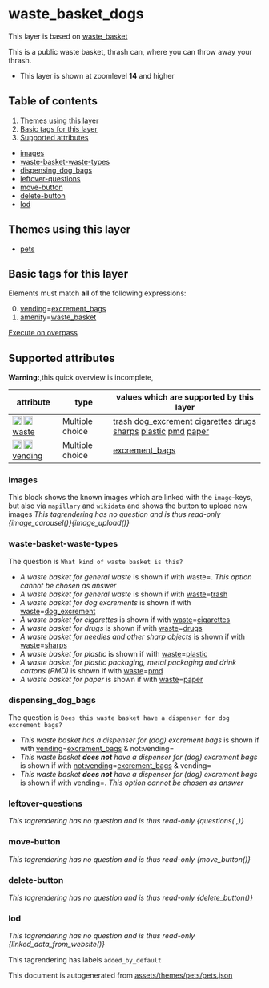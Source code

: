 [//]: # (WARNING: this file is automatically generated. Please find the sources at the bottom and edit those sources)

# waste_basket_dogs

This layer is based on [waste_basket](../Layers/waste_basket.md)

This is a public waste basket, thrash can, where you can throw away your thrash.

 - This layer is shown at zoomlevel **14** and higher

## Table of contents

1. [Themes using this layer](#themes-using-this-layer)
2. [Basic tags for this layer](#basic-tags-for-this-layer)
3. [Supported attributes](#supported-attributes)
  - [images](#images)
  - [waste-basket-waste-types](#waste-basket-waste-types)
  - [dispensing_dog_bags](#dispensing_dog_bags)
  - [leftover-questions](#leftover-questions)
  - [move-button](#move-button)
  - [delete-button](#delete-button)
  - [lod](#lod)

## Themes using this layer

 - [pets](https://mapcomplete.org/pets)

## Basic tags for this layer

Elements must match **all** of the following expressions:

0. <a href='https://wiki.openstreetmap.org/wiki/Key:vending' target='_blank'>vending</a>=<a href='https://wiki.openstreetmap.org/wiki/Tag:vending%3Dexcrement_bags' target='_blank'>excrement_bags</a>
1. <a href='https://wiki.openstreetmap.org/wiki/Key:amenity' target='_blank'>amenity</a>=<a href='https://wiki.openstreetmap.org/wiki/Tag:amenity%3Dwaste_basket' target='_blank'>waste_basket</a>

[Execute on overpass](http://overpass-turbo.eu/?Q=%5Bout%3Ajson%5D%5Btimeout%3A90%5D%3B%28%20%20%20%20nwr%5B%22vending%22%3D%22excrement_bags%22%5D%5B%22amenity%22%3D%22waste_basket%22%5D%28%7B%7Bbbox%7D%7D%29%3B%0A%29%3Bout%20body%3B%3E%3Bout%20skel%20qt%3B)

## Supported attributes

**Warning:**,this quick overview is incomplete,

| attribute | type | values which are supported by this layer |
-----|-----|----- |
| <a target="_blank" href='https://taginfo.openstreetmap.org/keys/waste#values'><img src='https://mapcomplete.org/assets/svg/search.svg' height='18px'></a> <a target="_blank" href='https://taghistory.raifer.tech/?#***/waste/'><img src='https://mapcomplete.org/assets/svg/statistics.svg' height='18px'></a> [waste](https://wiki.openstreetmap.org/wiki/Key:waste) | Multiple choice | [trash](https://wiki.openstreetmap.org/wiki/Tag:waste%3Dtrash) [dog_excrement](https://wiki.openstreetmap.org/wiki/Tag:waste%3Ddog_excrement) [cigarettes](https://wiki.openstreetmap.org/wiki/Tag:waste%3Dcigarettes) [drugs](https://wiki.openstreetmap.org/wiki/Tag:waste%3Ddrugs) [sharps](https://wiki.openstreetmap.org/wiki/Tag:waste%3Dsharps) [plastic](https://wiki.openstreetmap.org/wiki/Tag:waste%3Dplastic) [pmd](https://wiki.openstreetmap.org/wiki/Tag:waste%3Dpmd) [paper](https://wiki.openstreetmap.org/wiki/Tag:waste%3Dpaper) |
| <a target="_blank" href='https://taginfo.openstreetmap.org/keys/vending#values'><img src='https://mapcomplete.org/assets/svg/search.svg' height='18px'></a> <a target="_blank" href='https://taghistory.raifer.tech/?#***/vending/'><img src='https://mapcomplete.org/assets/svg/statistics.svg' height='18px'></a> [vending](https://wiki.openstreetmap.org/wiki/Key:vending) | Multiple choice | [excrement_bags](https://wiki.openstreetmap.org/wiki/Tag:vending%3Dexcrement_bags) [](https://wiki.openstreetmap.org/wiki/Tag:vending%3D) |

### images
This block shows the known images which are linked with the `image`-keys, but also via `mapillary` and `wikidata` and shows the button to upload new images
_This tagrendering has no question and is thus read-only_
*{image_carousel()}{image_upload()}*

### waste-basket-waste-types

The question is `What kind of waste basket is this?`

 -  *A waste basket for general waste* is shown if with waste=. _This option cannot be chosen as answer_
 -  *A waste basket for general waste* is shown if with <a href='https://wiki.openstreetmap.org/wiki/Key:waste' target='_blank'>waste</a>=<a href='https://wiki.openstreetmap.org/wiki/Tag:waste%3Dtrash' target='_blank'>trash</a>
 -  *A waste basket for dog excrements* is shown if with <a href='https://wiki.openstreetmap.org/wiki/Key:waste' target='_blank'>waste</a>=<a href='https://wiki.openstreetmap.org/wiki/Tag:waste%3Ddog_excrement' target='_blank'>dog_excrement</a>
 -  *A waste basket for cigarettes* is shown if with <a href='https://wiki.openstreetmap.org/wiki/Key:waste' target='_blank'>waste</a>=<a href='https://wiki.openstreetmap.org/wiki/Tag:waste%3Dcigarettes' target='_blank'>cigarettes</a>
 -  *A waste basket for drugs* is shown if with <a href='https://wiki.openstreetmap.org/wiki/Key:waste' target='_blank'>waste</a>=<a href='https://wiki.openstreetmap.org/wiki/Tag:waste%3Ddrugs' target='_blank'>drugs</a>
 -  *A waste basket for needles and other sharp objects* is shown if with <a href='https://wiki.openstreetmap.org/wiki/Key:waste' target='_blank'>waste</a>=<a href='https://wiki.openstreetmap.org/wiki/Tag:waste%3Dsharps' target='_blank'>sharps</a>
 -  *A waste basket for plastic* is shown if with <a href='https://wiki.openstreetmap.org/wiki/Key:waste' target='_blank'>waste</a>=<a href='https://wiki.openstreetmap.org/wiki/Tag:waste%3Dplastic' target='_blank'>plastic</a>
 -  *A waste basket for plastic packaging, metal packaging and drink cartons (PMD)* is shown if with <a href='https://wiki.openstreetmap.org/wiki/Key:waste' target='_blank'>waste</a>=<a href='https://wiki.openstreetmap.org/wiki/Tag:waste%3Dpmd' target='_blank'>pmd</a>
 -  *A waste basket for paper* is shown if with <a href='https://wiki.openstreetmap.org/wiki/Key:waste' target='_blank'>waste</a>=<a href='https://wiki.openstreetmap.org/wiki/Tag:waste%3Dpaper' target='_blank'>paper</a>

### dispensing_dog_bags

The question is `Does this waste basket have a dispenser for dog excrement bags?`

 -  *This waste basket has a dispenser for (dog) excrement bags* is shown if with <a href='https://wiki.openstreetmap.org/wiki/Key:vending' target='_blank'>vending</a>=<a href='https://wiki.openstreetmap.org/wiki/Tag:vending%3Dexcrement_bags' target='_blank'>excrement_bags</a> & not:vending=
 -  *This waste basket <b>does not</b> have a dispenser for (dog) excrement bags* is shown if with <a href='https://wiki.openstreetmap.org/wiki/Key:not:vending' target='_blank'>not:vending</a>=<a href='https://wiki.openstreetmap.org/wiki/Tag:not:vending%3Dexcrement_bags' target='_blank'>excrement_bags</a> & vending=
 -  *This waste basket <b>does not</b> have a dispenser for (dog) excrement bags* is shown if with vending=. _This option cannot be chosen as answer_

### leftover-questions

_This tagrendering has no question and is thus read-only_
*{questions( ,)}*

### move-button

_This tagrendering has no question and is thus read-only_
*{move_button()}*

### delete-button

_This tagrendering has no question and is thus read-only_
*{delete_button()}*

### lod

_This tagrendering has no question and is thus read-only_
*{linked_data_from_website()}*

This tagrendering has labels 
`added_by_default`


This document is autogenerated from [assets/themes/pets/pets.json](https://github.com/pietervdvn/MapComplete/blob/develop/assets/themes/pets/pets.json)
